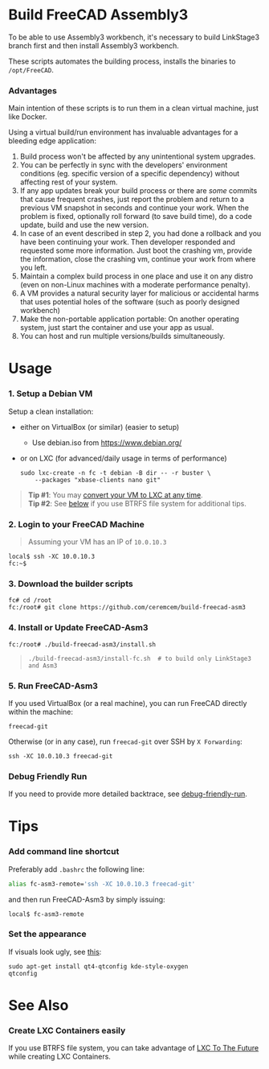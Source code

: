 # Build FreeCAD Assembly3

To be able to use Assembly3 workbench, it's necessary to build LinkStage3 branch first and then install Assembly3 workbench. 

These scripts automates the building process, installs the binaries to `/opt/FreeCAD`. 

### Advantages 

Main intention of these scripts is to run them in a clean virtual machine, just like Docker. 

Using a virtual build/run environment has invaluable advantages for a bleeding edge application:

1. Build process won't be affected by any unintentional system upgrades. 
2. You can be perfectly in sync with the developers' environment conditions (eg. specific version of a specific dependency) without affecting rest of your system.
3. If any app updates break your build process or there are *some* commits that cause frequent crashes, just report the problem and return to a previous VM snapshot in seconds and continue your work. When the problem is fixed, optionally roll forward (to save build time), do a code update, build and use the new version. 
4. In case of an event described in step 2, you had done a rollback and you have been continuing your work. Then developer responded and requested some more information. Just boot the crashing vm, provide the information, close the crashing vm, continue your work from where you left. 
5. Maintain a complex build process in one place and use it on any distro (even on non-Linux machines with a moderate performance penalty). 
6. A VM provides a natural security layer for malicious or accidental harms that uses potential holes of the software (such as poorly designed workbench)
7. Make the non-portable application portable: On another operating system, just start the container and use your app as usual. 
8. You can host and run multiple versions/builds simultaneously. 


# Usage 

### 1. Setup a Debian VM 

Setup a clean installation:
* either on VirtualBox (or similar) (easier to setup)
  * Use debian.iso from https://www.debian.org/
      
* or on LXC (for advanced/daily usage in terms of performance)

      sudo lxc-create -n fc -t debian -B dir -- -r buster \
          --packages "xbase-clients nano git"

> **Tip #1**: You may [convert your VM to LXC at any time](https://github.com/aktos-io/lxc-to-the-future/blob/master/README.md#convert-another-vm-to-lxc-container). <br />
> **Tip #2**: See [below](#create-lxc-containers-easily) if you use BTRFS file system for additional tips.

### 2. Login to your FreeCAD Machine 

> Assuming your VM has an IP of `10.0.10.3`

```console
local$ ssh -XC 10.0.10.3
fc:~$
```

### 3. Download the builder scripts

```console
fc# cd /root
fc:/root# git clone https://github.com/ceremcem/build-freecad-asm3
```

### 4. Install or Update FreeCAD-Asm3

```console
fc:/root# ./build-freecad-asm3/install.sh 
```

>     ./build-freecad-asm3/install-fc.sh  # to build only LinkStage3 and Asm3

### 5. Run FreeCAD-Asm3

If you used VirtualBox (or a real machine), you can run FreeCAD directly within the machine: 

```
freecad-git
```

Otherwise (or in any case), run `freecad-git` over SSH by `X Forwarding`:

```
ssh -XC 10.0.10.3 freecad-git
```

### Debug Friendly Run 

If you need to provide more detailed backtrace, see [debug-friendly-run](./debug-friendly-run.md).

# Tips 

### Add command line shortcut

Preferably add `.bashrc` the following line: 
 
  ```bash
  alias fc-asm3-remote='ssh -XC 10.0.10.3 freecad-git'
  ```
 
and then run FreeCAD-Asm3 by simply issuing: 
 
   ```console
   local$ fc-asm3-remote 
   ```
   
### Set the appearance 

If visuals look ugly, see [this](https://user-images.githubusercontent.com/6639874/45443660-05b3fc80-b6ce-11e8-91a9-002423f589ad.png):

```
sudo apt-get install qt4-qtconfig kde-style-oxygen
qtconfig
```

# See Also 

### Create LXC Containers easily 
 
If you use BTRFS file system, you can take advantage of [LXC To The Future](https://github.com/aktos-io/lxc-to-the-future) while creating LXC Containers.
